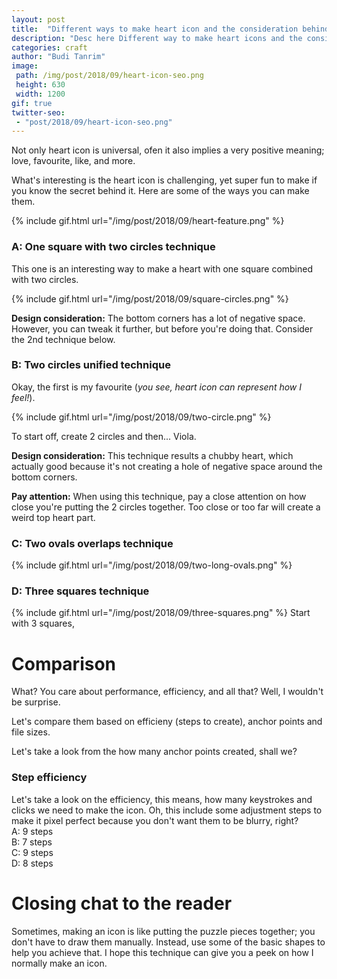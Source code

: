 ```yaml
---
layout: post
title:  "Different ways to make heart icon and the consideration behind it"
description: "Desc here Different way to make heart icons and the consideration behind it."
categories: craft
author: "Budi Tanrim"
image:
 path: /img/post/2018/09/heart-icon-seo.png
 height: 630
 width: 1200
gif: true
twitter-seo: 
 - "post/2018/09/heart-icon-seo.png"
---
```


Not only heart icon is universal, ofen it also implies a very positive meaning; love, favourite, like, and more.

What's interesting is the heart icon is challenging, yet super fun to make if you know the secret behind it. Here are some of the ways you can make them.

{% include gif.html url="/img/post/2018/09/heart-feature.png" %}

### A: One square with two circles technique
This one is an interesting way to make a heart with one square combined with two circles.

{% include gif.html url="/img/post/2018/09/square-circles.png" %}

**Design consideration:** The bottom corners has a lot of negative space. However, you can tweak it further, but before you're doing that. Consider the 2nd technique below.

### B: Two circles unified technique
Okay, the first is my favourite (_you see, heart icon can represent how I feel!_).

{% include gif.html url="/img/post/2018/09/two-circle.png" %}

To start off, create 2 circles and then... Viola.

**Design consideration:** This technique results a chubby heart, which actually good because it's not creating a hole of negative space around the bottom corners.

**Pay attention:** When using this technique, pay a close attention on how close you're putting the 2 circles together. Too close or too far will create a weird top heart part.

### C: Two ovals overlaps technique
{% include gif.html url="/img/post/2018/09/two-long-ovals.png" %}

### D: Three squares technique
{% include gif.html url="/img/post/2018/09/three-squares.png" %}
Start with 3 squares, 



# Comparison
What? You care about performance, efficiency, and all that? Well, I wouldn't be surprise. 

Let's compare them based on efficieny (steps to create), anchor points and file sizes.

Let's take a look from the how many anchor points created, shall we?

### Step efficiency
Let's take a look on the efficiency, this means, how many keystrokes and clicks we need to make the icon. Oh, this include some adjustment steps to make it pixel perfect because you don't want them to be blurry, right?  
A: 9 steps  
B: 7 steps  
C: 9 steps  
D: 8 steps  

# Closing chat to the reader
Sometimes, making an icon is like putting the puzzle pieces together; you don't have to draw them manually. Instead, use some of the basic shapes to help you achieve that. I hope this technique can give you a peek on how I normally make an icon.



